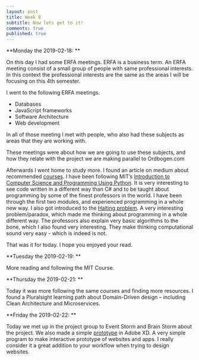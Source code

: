 ```yaml
---
layout: post
title: Week 8
subtitle: Now lets get to it!
comments: true
published: true
---
```

**Monday the 2019-02-18: **

On this day I had some ERFA meetings. ERFA is a business term. An ERFA meeting consist of a small group of people with same professional interests. In this context the professional interests are the same as the areas I will be focusing on this 4th semester.

I went to the following ERFA meetings.
- Databases
- JavaScript frameworks
- Software Architecture
- Web development

In all of those meeting I met with people, who also had these subjects as areas that they are working with.

These meetings were about how we are going to use these subjects, and how they relate with the project we are making parallel to Ordbogen.com

Afterwards I went home to study more. I found an article on medium about recommended [courses](https://medium.freecodecamp.org/free-online-programming-computer-science-courses-you-can-start-in-february-e621d959e64). I have been following MIT’s [Introduction to Computer Science and Programming Using Python](https://www.class-central.com/course/edx-introduction-to-computer-science-and-programming-using-python-1341?utm_source=fcc_medium&utm_medium=web&utm_campaign=cs_programming_february_2019). It is very interesting to see code written in a different way than C# and to be taught about programming by some of the finest professors in the world. I have been through the first two modules, and experienced programming in a whole new way. I also got introduced to the [Halting problem]( https://en.wikipedia.org/wiki/Halting_problem). A very interesting problem/paradox, which made me thinking about programming in a whole different way. The professors also explain very basic algorithms to the bone, which I also found very interesting. They make thinking computational sound very easy - which is indeed is not. 

That was it for today. I hope you enjoyed your read.

**Tuesday the 2019-02-19: **

More reading and following the MIT Course.

**Thursday the 2019-02-21: **

Today it was more following the same courses and finding more resources. I found a Pluralsight learning path about Domain-Driven design – including Clean Architecture and Microservices. 

**Friday the 2019-02-22: **

Today we met up in the project group to Event Storm and Brain Storm about the project. We also made a simple [prototype]( https://xd.adobe.com/view/8f3ea996-52c5-40e5-7e60-f08e67b1a384-f90f/?fullscreen&hints=off) in Adobe XD. A very simple program to make interactive prototype of websites and apps. I really consider it a great addition to your workflow when trying to design websites.
